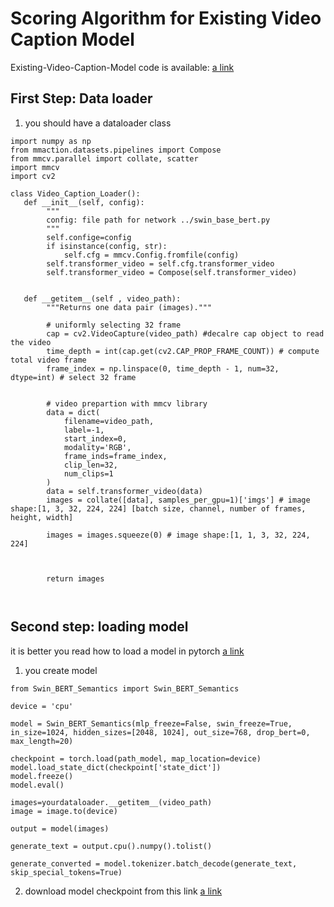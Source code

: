 # Scoring Algorithm for Existing Video Caption Model



Existing-Video-Caption-Model code is available: [a link](https://github.com/ECCV7129/ECCV2022_submission_7129)

## First Step: Data loader
1. you should have a dataloader class 
```
import numpy as np
from mmaction.datasets.pipelines import Compose
from mmcv.parallel import collate, scatter
import mmcv
import cv2

class Video_Caption_Loader():
   def __init__(self, config):
        """
        config: file path for network ../swin_base_bert.py
        """
        self.confige=config
        if isinstance(config, str):
            self.cfg = mmcv.Config.fromfile(config)
        self.transformer_video = self.cfg.transformer_video
        self.transformer_video = Compose(self.transformer_video)
       
       
   def __getitem__(self , video_path):
        """Returns one data pair (images)."""
        
        # uniformly selecting 32 frame
        cap = cv2.VideoCapture(video_path) #decalre cap object to read the video
        time_depth = int(cap.get(cv2.CAP_PROP_FRAME_COUNT)) # compute total video frame
        frame_index = np.linspace(0, time_depth - 1, num=32, dtype=int) # select 32 frame


        # video prepartion with mmcv library
        data = dict(
            filename=video_path,
            label=-1,
            start_index=0,
            modality='RGB',
            frame_inds=frame_index,
            clip_len=32,
            num_clips=1
        )
        data = self.transformer_video(data)
        images = collate([data], samples_per_gpu=1)['imgs'] # image shape:[1, 3, 32, 224, 224] [batch size, channel, number of frames, height, width]
        
        images = images.squeeze(0) # image shape:[1, 1, 3, 32, 224, 224]

       

        return images

   
```

## Second step: loading model
it is better you read how to load a model in pytorch [a link](https://forums.pytorchlightning.ai/t/how-to-load-and-use-model-checkpoint-ckpt/677)

1. you create model   
``` 
from Swin_BERT_Semantics import Swin_BERT_Semantics

device = 'cpu'

model = Swin_BERT_Semantics(mlp_freeze=False, swin_freeze=True, in_size=1024, hidden_sizes=[2048, 1024], out_size=768, drop_bert=0, max_length=20)

checkpoint = torch.load(path_model, map_location=device)
model.load_state_dict(checkpoint['state_dict'])
model.freeze()
model.eval()

images=yourdataloader.__getitem__(video_path)
image = image.to(device)

output = model(images)

generate_text = output.cpu().numpy().tolist()

generate_converted = model.tokenizer.batch_decode(generate_text, skip_special_tokens=True)

```

2. download model checkpoint from this link [a link]()

